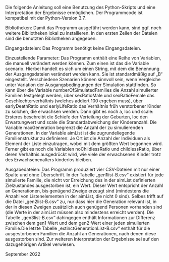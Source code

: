 Die folgende Anleitung soll eine Benutzung des Python-Skripts und eine Interpretation der Ergebnisse ermöglichen. Der Programmcode ist kompatibel mit der Python-Version 3.7.

Bibliotheken: Damit das Programm ausgeführt werden kann, sind ggf. noch weitere Bibliotheken lokal zu installieren. In den ersten Zeilen der Dateien sind die benutzten Bibliotheken angegeben.

Eingangsdateien: Das Programm benötigt keine Eingangsdateien.

Einzustellende Parameter: Das Programm enthält eine Reihe von Variablen, die manuell verändert werden können. Zum einen ist das die Variable scenario. Hierbei handelt es sich um einen String, mit dem die Benennung der Ausgangsdateien verändert werden kann. Sie ist standardmäßig auf „B“ eingestellt. Verschiedene Szenarien können sinnvoll sein, wenn Vergleiche unter Variation der Ausgangsbedingungen der Simulation stattfinden. So kann über die Variable numberOfSimulatedFamilies die Anzahl simulierter Familien festgelegt werden, über sexRatioMale und sexRatioFemale das Geschlechterverhältnis (welches addiert 100 ergeben muss), über earlyDeathRatio und earlyLifeRatio das Verhältnis früh verstorbener Kinder zu solchen, die erwachsen werden. Dann gibt es noch a, loc und scale: Ersteres beschreibt die Schiefe der Verteilung der Geburten, loc den Erwartungwert und scale die Standardabweichung der Kinderanzahl. Die Variable maxGeneration begrenzt die Anzahl der zu simulierenden Generationen. In der Variable aimList ist die zugrundeliegende Familienstruktur zu definieren: Je Ort ist die Anzahl der Individuen als Element der Liste einzutragen, wobei mit dem größten Wert begonnen wird. Ferner gibt es noch die Variablen noChildlessRatio und childlessRatio, über deren Verhältnis ausgedrückt wird, wie viele der erwachsenen Kinder trotz des Erwachsenenalters kinderlos bleiben.

Ausgabedateien: Das Programm produziert vier CSV-Dateien mit nur einer Spalte und ohne Überschrift. In der Tabelle „gen1list-B.csv“ existiert für jede simulierte Familie, die nicht vor Erreichung des in der aimList definierten Zielzustandes ausgestorben ist, ein Wert. Dieser Wert entspricht der Anzahl an Generationen, bis genügend Zweige erzeugt sind (mindestens die Anzahl von Listenelementen in der aimList, die nicht 0 sind). Selbes trifft auf die Datei „gen2list-B.csv“ zu, nur dass hier die Generation relevant ist, in der in diesen Zweigen zusätzlich auch genügend Personen vorhanden sind (die Werte in der aimList müssen also mindestens erreicht werden). Die Tabelle „gen3list-B.csv“ dahingegen enthält Informationen zur Differenz zwischen dem gen1-Wert und dem gen2-Wert einer jeden simulierten Familie.Die letzte Tabelle „extinctGenerationList-B.csv“ enthält für die ausgestorbenen Familien die Anzahl an Generationen, nach denen diese ausgestorben sind. Zur weiteren Interpretation der Ergebnisse sei auf den dazugehörigen Artikel verwiesen.

September 2022
